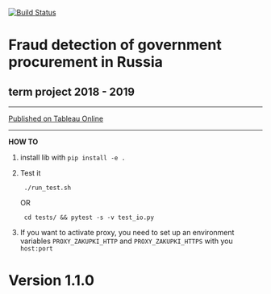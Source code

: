 [![Build Status](https://travis-ci.com/andreiSaw/zakupki.svg?branch=master)](https://travis-ci.com/andreiSaw/zakupki)
# Fraud detection of government procurement in Russia
## term project 2018 - 2019
---
[Published on Tableau Online](https://public.tableau.com/profile/andrei.ysaev#!/vizhome/cars_procurements_rf_2017_2019/total)
***
**HOW TO**

1. install lib with `pip install -e .`
2. Test it

    <!-- language: shell--> 
        ./run_test.sh
    <!-- --> OR
        cd tests/ && pytest -s -v test_io.py
3. If you want to activate proxy, you need to set up an environment variables
`PROXY_ZAKUPKI_HTTP` and `PROXY_ZAKUPKI_HTTPS` with you `host:port`
# Version 1.1.0